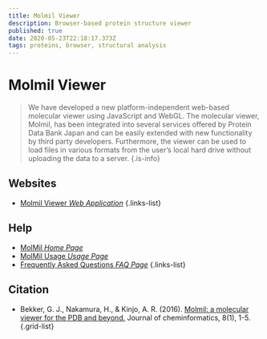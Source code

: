```yaml
---
title: Molmil Viewer
description: Browser-based protein structure viewer
published: true
date: 2020-05-23T22:18:17.373Z
tags: proteins, browser, structural analysis
---
```


# Molmil Viewer

> We have developed a new platform-independent web-based molecular viewer using JavaScript and WebGL. The molecular viewer, Molmil, has been integrated into several services offered by Protein Data Bank Japan and can be easily extended with new functionality by third party developers. Furthermore, the viewer can be used to load files in various formats from the user’s local hard drive without uploading the data to a server.
{.is-info}

 

## Websites

- [Molmil Viewer *Web Application*](http://gjbekker.github.io/molmil/)
{.links-list}

## Help
- [MolMil *Home Page*](https://github.com/gjbekker/molmil/wiki)
- [MolMil Usage *Usage Page*](https://github.com/gjbekker/molmil/wiki/Molmil-usage)
- [Frequently Asked Questions *FAQ Page*](https://github.com/gjbekker/molmil/wiki/FAQ)
{.links-list}

## Citation 

- Bekker, G. J., Nakamura, H., & Kinjo, A. R. (2016). [Molmil: a molecular viewer for the PDB and beyond.](https://jcheminf.biomedcentral.com/articles/10.1186/s13321-016-0155-1) Journal of cheminformatics, 8(1), 1-5.
{.grid-list}